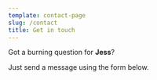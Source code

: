 ```yaml
---
template: contact-page
slug: /contact
title: Get in touch
---
```

Got a burning question for **Jess**?

Just send a message using the form below.